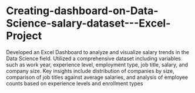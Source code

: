 # Creating-dashboard-on-Data-Science-salary-dataset---Excel-Project
Developed an Excel Dashboard to analyze and visualize salary trends in the Data Science field. Utilized a comprehensive
dataset including variables such as work year, experience level, employment type, job title, salary, and company size. Key
insights include distribution of companies by size, comparison of job titles against average salaries, and analysis of employee
counts based on experience levels and enrollment types
